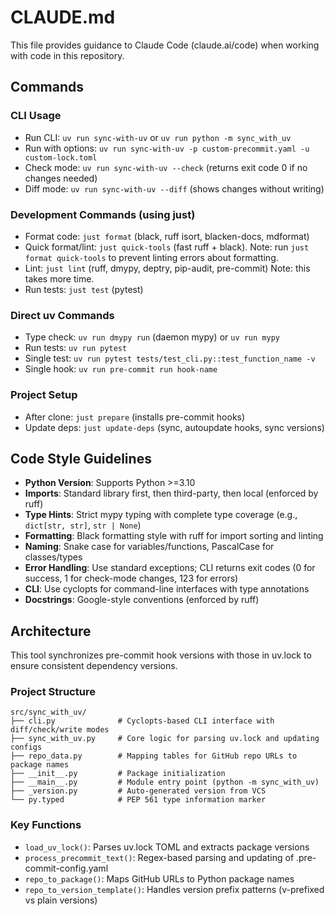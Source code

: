 # CLAUDE.md

This file provides guidance to Claude Code (claude.ai/code) when working with code in this repository.

## Commands

### CLI Usage

- Run CLI: `uv run sync-with-uv` or `uv run python -m sync_with_uv`
- Run with options: `uv run sync-with-uv -p custom-precommit.yaml -u custom-lock.toml`
- Check mode: `uv run sync-with-uv --check` (returns exit code 0 if no changes needed)
- Diff mode: `uv run sync-with-uv --diff` (shows changes without writing)

### Development Commands (using just)

- Format code: `just format` (black, ruff isort, blacken-docs, mdformat)
- Quick format/lint: `just quick-tools` (fast ruff + black).
  Note: run `just format quick-tools` to prevent linting errors about formatting.
- Lint: `just lint` (ruff, dmypy, deptry, pip-audit, pre-commit)
  Note: this takes more time.
- Run tests: `just test` (pytest)

### Direct uv Commands

- Type check: `uv run dmypy run` (daemon mypy) or `uv run mypy`
- Run tests: `uv run pytest`
- Single test: `uv run pytest tests/test_cli.py::test_function_name -v`
- Single hook: `uv run pre-commit run hook-name`

### Project Setup

- After clone: `just prepare` (installs pre-commit hooks)
- Update deps: `just update-deps` (sync, autoupdate hooks, sync versions)

## Code Style Guidelines

- **Python Version**: Supports Python >=3.10
- **Imports**: Standard library first, then third-party, then local (enforced by ruff)
- **Type Hints**: Strict mypy typing with complete type coverage (e.g., `dict[str, str]`, `str | None`)
- **Formatting**: Black formatting style with ruff for import sorting and linting
- **Naming**: Snake case for variables/functions, PascalCase for classes/types
- **Error Handling**: Use standard exceptions; CLI returns exit codes (0 for success, 1 for check-mode changes, 123 for errors)
- **CLI**: Use cyclopts for command-line interfaces with type annotations
- **Docstrings**: Google-style conventions (enforced by ruff)

## Architecture

This tool synchronizes pre-commit hook versions with those in uv.lock to ensure consistent dependency versions.

### Project Structure

```
src/sync_with_uv/
├── cli.py              # Cyclopts-based CLI interface with diff/check/write modes
├── sync_with_uv.py     # Core logic for parsing uv.lock and updating configs
├── repo_data.py        # Mapping tables for GitHub repo URLs to package names
├── __init__.py         # Package initialization
├── __main__.py         # Module entry point (python -m sync_with_uv)
├── _version.py         # Auto-generated version from VCS
└── py.typed            # PEP 561 type information marker
```

### Key Functions

- `load_uv_lock()`: Parses uv.lock TOML and extracts package versions
- `process_precommit_text()`: Regex-based parsing and updating of .pre-commit-config.yaml
- `repo_to_package()`: Maps GitHub URLs to Python package names
- `repo_to_version_template()`: Handles version prefix patterns (v-prefixed vs plain versions)
